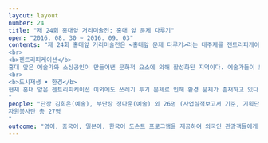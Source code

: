 ```yaml
---
layout: layout
number: 24
title: "제 24회 홍대앞 거리미술전: 홍대 앞 문제 다루기"
open: "2016. 08. 30 ~ 2016. 09. 03"
contents: "제 24회 홍대앞 거리미술전은 <홍대앞 문제 다루기>라는 대주제를 젠트리피케이션, 도시재생, 환경이라는 세 가지 키워드로 풀어냈다. 또한 이 주제를 잘 나타낼 수 있는 로고를 제작해 기존 로고 대신 사용했다.
<br>
<b>젠트리피케이션</b>
홍대 앞은 예술가와 소상공인이 만들어낸 문화적 요소에 의해 활성화된 지역이다. 예술가들이 모여들고 인디 뮤지션들이 공연을 펼치면서 홍대만의 특색과 가치가 창출되었다. 그러나 현재 홍대 앞은 상업화로 인해 거리가 획일화되는 젠트리피케이션 현상이 진행되고 있다. 예술가들, 인디 뮤지션들은 뿐만 아니라 홍대 앞 거주민, 홍익대학교 학생들까지 치솟은 임대료와 월세를 감당하지 못하고 밀려났다. 이에 따라 자생적으로 형성되었던 문화생태계는 파괴되고 상업지구로 변모하게 된 것이다. 24회 거리미술전에서는 이러한 홍대 앞 위기를 인식하고 홍대생들의 시점에서 홍대 앞 문화생태계 변화에 대해 짚어보려 했다.
<br>
<b>도시재생 • 환경</b>
현재 홍대 앞은 젠트리피케이션 이외에도 쓰레기 투기 문제로 인해 환경 문제가 존재하고 있다. 또한 곳곳에 낙후되고 방치된 폐점포나 공터들이 산재하고 있다. 24회 거리미술전에서는 이에 대응하여 설치 미술, 벽화 미술 부문에서 도시재생과 환경을 젠트리피케이션과 더불어 다루었다.
"
people: "단장 김희은(예술), 부단장 정다운(예술) 외 26명 (사업실적보고서 기준, 기획단 전체 28명)
자원봉사단 총 27명
"
outcome: "영어, 중국어, 일본어, 한국어 도슨트 프로그램을 제공하여 외국인 관광객들에게 한국의 젊은 아티스트를 소개하였다. 또한 홍대 걷고 싶은 거리 상인회와의 지속적인 공조를 통해 다양한 전시공간을 개발하여 관객에게 새로운 예술 체험의 기회를 제공했다.  한편 언론쪽으로는 언론사 문화뉴스와 사업 초기 단계부터 MOU 체결을 하여 지속적인 언론보도를 하였고, 박홍섭 마포구청장의 개막식 참석으로 다양한 언론사에 보도되었다."
---
```

